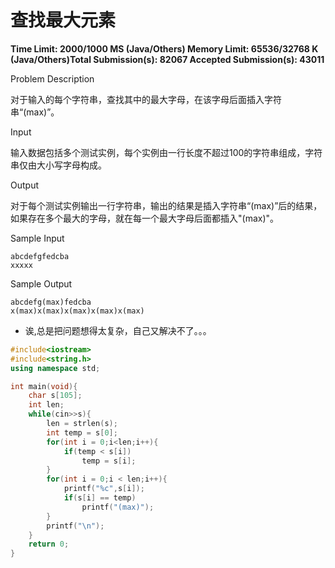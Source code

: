 # 查找最大元素

**Time Limit: 2000/1000 MS (Java/Others)    Memory Limit: 65536/32768 K (Java/Others)Total Submission(s): 82067    Accepted Submission(s): 43011**

Problem Description

对于输入的每个字符串，查找其中的最大字母，在该字母后面插入字符串“(max)”。

 

Input

输入数据包括多个测试实例，每个实例由一行长度不超过100的字符串组成，字符串仅由大小写字母构成。

 

Output

对于每个测试实例输出一行字符串，输出的结果是插入字符串“(max)”后的结果，如果存在多个最大的字母，就在每一个最大字母后面都插入"(max)"。

 

Sample Input

```
abcdefgfedcba
xxxxx
```

 

Sample Output

```
abcdefg(max)fedcba
x(max)x(max)x(max)x(max)x(max)
```

- 诶,总是把问题想得太复杂，自己又解决不了。。。

```c++
#include<iostream>
#include<string.h>
using namespace std;

int main(void){
	char s[105];
	int len;
	while(cin>>s){
		len = strlen(s);
		int temp = s[0];
		for(int i = 0;i<len;i++){
			if(temp < s[i])
				temp = s[i];
		}
		for(int i = 0;i < len;i++){
			printf("%c",s[i]);
			if(s[i] == temp)
				printf("(max)");
		}
		printf("\n");
	}
	return 0;
} 
```


